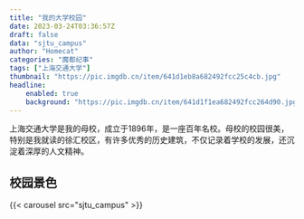 ```yaml
---
title: "我的大学校园"
date: 2023-03-24T03:36:57Z
draft: false
data: "sjtu_campus"
author: "Homecat"
categories: "魔都纪事"
tags: ["上海交通大学"]
thumbnail: "https://pic.imgdb.cn/item/641d1eb8a682492fcc25c4cb.jpg"
headline: 
    enabled: true
    background: "https://pic.imgdb.cn/item/641d1f1ea682492fcc264d90.jpg"
---
```


上海交通大学是我的母校，成立于1896年，是一座百年名校。母校的校园很美，特别是我就读的徐汇校区，有许多优秀的历史建筑，不仅记录着学校的发展，还沉淀着深厚的人文精神。

<!--more--> 

## 校园景色
{{< carousel src="sjtu_campus" >}}